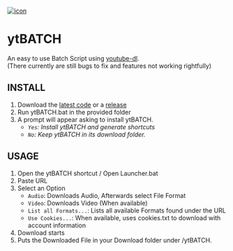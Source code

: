 [![icon](https://github.com/eppic/ytBATCH/blob/main/bin/256.ico)](https://github.com/eppic/ytBATCH)
# ytBATCH
An easy to use Batch Script using [youtube-dl](https://github.com/ytdl-org/youtube-dl).  
(There currently are still bugs to fix and features not working rightfully)  

## INSTALL
1. Download the [latest code](https://github.com/eppic/ytBATCH/archive/refs/heads/main.zip) or a [release](https://github.com/eppic/ytBATCH/releases)  
2. Run ytBATCH.bat in the provided folder  
3. A prompt will appear asking to install ytBATCH.  
   - *`Yes`: Install ytBATCH and generate shortcuts*  
   - *`No`: Keep ytBATCH in its download folder.*  

## USAGE
1. Open the ytBATCH shortcut / Open Launcher.bat
2. Paste URL 
3. Select an Option
   - `Audio`: Downloads Audio, Afterwards select File Format
   - `Video`: Downloads Video (When available)
   - `List all Formats...`: Lists all available Formats found under the URL
   - `Use Cookies...`: When available, uses cookies.txt to download with account information
4. Download starts
5. Puts the Downloaded File in your Download folder under /ytBATCH.

